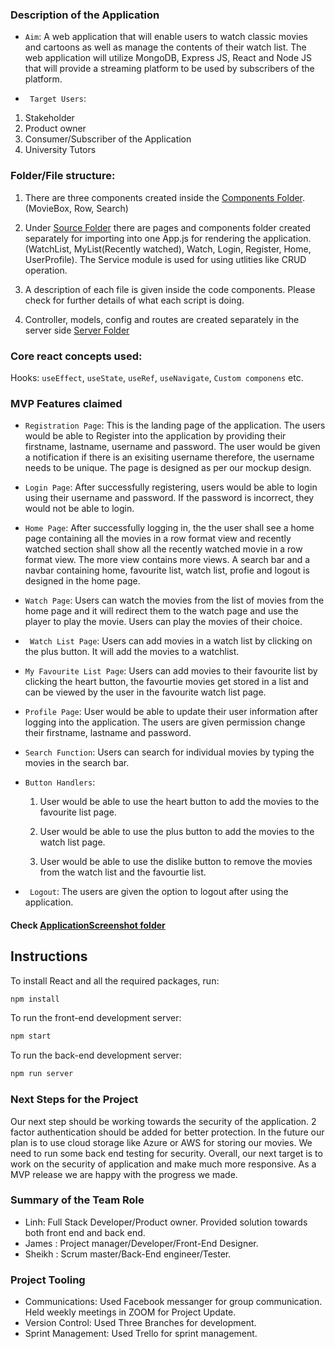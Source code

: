 ### Description of the Application

- ```Aim```: A web application  that will enable users to watch classic movies and cartoons as well as manage the contents of their watch list. The web application will  utilize MongoDB, Express JS, React and Node JS that will provide a streaming platform to be used by subscribers of the platform.

- ``` Target Users```:
1. Stakeholder 
2. Product owner
3. Consumer/Subscriber of the Application
4. University Tutors 

### Folder/File structure: 

1. There are three components created inside the [Components Folder](src/Components). (MovieBox, Row, Search)

2. Under [Source Folder](src) there are pages and components folder created separately for importing into one App.js for rendering the application. (WatchList, MyList(Recently watched), Watch, Login, Register, Home, UserProfile). The Service module is used for using utlities like CRUD operation. 

3. A description of each file is given inside the code components. Please check for further details of what each script is doing. 

4. Controller, models, config and routes are created separately in the server side [Server Folder](server/src/)

### Core react concepts used: 

 Hooks: ```useEffect```, ```useState```, ```useRef```, ```useNavigate```, ```Custom componens``` etc.  


### MVP Features claimed 

- ```Registration Page```: This is the landing page of the application. The users would be able to Register  into the application by providing their firstname, lastname, username and password. The user would be given a notification if there is an exisiting username therefore, the username needs to be unique. The page is designed as per our mockup design. 

- ```Login Page```: After successfully registering, users would be able to login using their username and password. If the password is incorrect, they would not be able to login. 

- ```Home Page```: After successfully logging in, the the user shall see a home page containing all the movies in a row format view and recently watched section shall show all the recently watched movie in a row format view. The more view contains more views. A search bar and a navbar containing home, favourite list, watch list, profie and logout is designed in the home page.

- ```Watch Page```: Users can watch the movies from the list of movies from the home page and it will redirect them to the watch page and use the player to play the movie. Users can play the movies of their choice. 

- ``` Watch List Page```: Users can add movies in a watch list by clicking on the plus button. It will add the movies to a watchlist.

- ```My Favourite List Page```: Users can add movies to their favourite list by clicking the heart button, the favourtie movies get stored in a list and can be viewed by the user in the favourite watch list page.

- ``` Profile Page ```: User would be able to update their user information after logging into the application. The users are given permission change their firstname, lastname and password. 

- ```Search Function```: Users can search for individual movies by typing the movies in the search bar.

- ```Button Handlers```: 
    1. User would be able to use the heart button to add the movies to the favourite list page.
   
    2. User would be able to use the plus button to add the movies to the watch list page.

    3. User would be able to use the dislike button to remove the movies from the watch list and the favourtie list.



- ``` Logout```: The users are given the option to logout after using the application.


#### Check [ApplicationScreenshot folder](screenshots)


## Instructions

To install React and all the required packages, run:

```bash
npm install
```

To run the front-end development server:

```bash
npm start
```

To run the back-end development server:

```bash
npm run server
```

### Next Steps for the Project 

Our next step should be working towards the security of the application. 2 factor authentication should be added for better protection. In the future our plan is to use cloud storage like Azure or AWS for storing our movies. We need to run some back end testing for security. Overall, our next target is to work on the security of application and make much more responsive. As a MVP release we are happy with the progress we made. 

### Summary of the Team Role 

- Linh: Full Stack Developer/Product owner. Provided solution towards both front end and back end.
- James : Project manager/Developer/Front-End Designer. 
- Sheikh : Scrum master/Back-End engineer/Tester. 

### Project Tooling
- Communications: Used Facebook messanger for group communication. Held weekly meetings in ZOOM for Project Update. 
- Version Control: Used Three Branches for development.
- Sprint Management: Used Trello for sprint management. 






